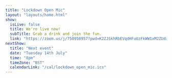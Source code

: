 ```yaml
---
title: "Lockdown Open Mic"
layout: "layouts/home.html"
show:
  isLive: false
  title: We're live now!
  subTitle: Grab a drink and join the fun.
  link: "https://zoom.us/j/750958957?pwd=K2ZJSkhRbEVqdHFuUzFkWW1xM2ZUdz09"
nextShow:
  title: "Next event"
  date: "Tuesday 14th July"
  time: "8pm"
  timeZone: "BST"
  calendarLink: "/cal/lockdown_open_mic.ics"
---
```

